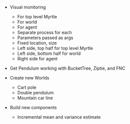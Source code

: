 - Visual monitoring
  - For top level Myrtle
  - For world
  - For agent
  - Separate process for each
  - Parameters passed as args
  - Fixed location, size
  - Left side, top half for top level Myrtle
  - Left side, bottom half for world
  - Right side for agent

- Get Pendulum working with BucketTree, Ziptie, and FNC

- Create new Worlds
  - Cart pole
  - Double pendulum
  - Mountain car line

- Build new components
  - Incremental mean and variance estimate
